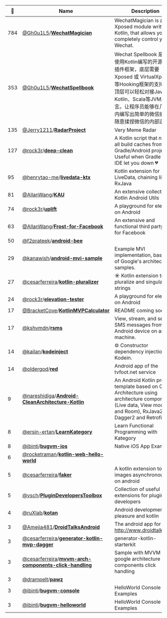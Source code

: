 |:star2: | Name | Description | 🌍|
|---|---|---|---|
|784|[@Gh0u1L5](https://github.com/Gh0u1L5)/[**WechatMagician**](https://github.com/Gh0u1L5/WechatMagician)|WechatMagician is a Xposed module written in Kotlin, that allows you to completely control your Wechat.|[:arrow_upper_right:](http://repo.xposed.info/module/com.gh0u1l5.wechatmagician)|
|353|[@Gh0u1L5](https://github.com/Gh0u1L5)/[**WechatSpellbook**](https://github.com/Gh0u1L5/WechatSpellbook)|Wechat Spellbook 是一个使用Kotlin编写的开源微信插件框架，底层需要 Xposed 或 VirtualXposed 等Hooking框架的支持，而顶层可以轻松对接Java、Kotlin、Scala等JVM系语言。让程序员能够在几分钟内编写出简单的微信插件，随意揉捏微信的内部逻辑。||
|135|[@Jerry1211](https://github.com/Jerry1211)/[**RadarProject**](https://github.com/Jerry1211/RadarProject)|Very Meme Radar|[:arrow_upper_right:](http://VMRadar.net)|
|127|[@rock3r](https://github.com/rock3r)/[**deep-clean**](https://github.com/rock3r/deep-clean)|A Kotlin script that nukes all build caches from Gradle/Android projects. Useful when Gradle or the IDE let you down 💔||
|95|[@henrytao-me](https://github.com/henrytao-me)/[**livedata-ktx**](https://github.com/henrytao-me/livedata-ktx)|Kotlin extension for LiveData, chaining like RxJava||
|81|[@AllanWang](https://github.com/AllanWang)/[**KAU**](https://github.com/AllanWang/KAU)|An extensive collection of Kotlin Android Utils|[:arrow_upper_right:](https://allanwang.github.io/KAU/)|
|74|[@rock3r](https://github.com/rock3r)/[**uplift**](https://github.com/rock3r/uplift)|A playground for elevation on Android||
|63|[@AllanWang](https://github.com/AllanWang)/[**Frost-for-Facebook**](https://github.com/AllanWang/Frost-for-Facebook)|An extensive and functional third party app for Facebook|[:arrow_upper_right:](https://labs.xda-developers.com/store/app/com.pitchedapps.frost)|
|50|[@f2prateek](https://github.com/f2prateek)/[**android-bee**](https://github.com/f2prateek/android-bee)||[:arrow_upper_right:](https://play.google.com/store/apps/details?id=com.f2prateek.bee)|
|29|[@kanawish](https://github.com/kanawish)/[**android-mvi-sample**](https://github.com/kanawish/android-mvi-sample)|Example MVI implementation, based off of Google's architectural samples.||
|27|[@cesarferreira](https://github.com/cesarferreira)/[**kotlin-pluralizer**](https://github.com/cesarferreira/kotlin-pluralizer)|:sunny: Kotlin extension to pluralize and singularize strings||
|24|[@rock3r](https://github.com/rock3r)/[**elevation-tester**](https://github.com/rock3r/elevation-tester)|A playground for elevation on Android||
|17|[@BracketCove](https://github.com/BracketCove)/[**KotlinMVPCalculator**](https://github.com/BracketCove/KotlinMVPCalculator)|README coming soon.||
|17|[@kshvmdn](https://github.com/kshvmdn)/[**rsms**](https://github.com/kshvmdn/rsms)|View, stream, and send SMS messages from your Android device on any machine.||
|14|[@kailan](https://github.com/kailan)/[**kodeinject**](https://github.com/kailan/kodeinject)|:gear: Constructor dependency injection for Kodein.||
|14|[@oldergod](https://github.com/oldergod)/[**red**](https://github.com/oldergod/red)|Android app of the tvfoot.net service|[:arrow_upper_right:](https://play.google.com/store/apps/details?id=com.benoitquenaudon.tvfoot.red)|
|9|[@nareshidiga](https://github.com/nareshidiga)/[**Android-CleanArchitecture-Kotlin**](https://github.com/nareshidiga/Android-CleanArchitecture-Kotlin)|An Android Kotlin project template based on Clean Architecture using architecture components (Live data, View model and Room), RxJava2, Dagger2 and Retrofit2.||
|8|[@ersin-ertan](https://github.com/ersin-ertan)/[**LearnKategory**](https://github.com/ersin-ertan/LearnKategory)|Learn Functional Programming with Kategory||
|8|[@ibinti](https://github.com/ibinti)/[**bugvm-ios**](https://github.com/ibinti/bugvm-ios)|Native iOS App Examples||
|6|[@rocketraman](https://github.com/rocketraman)/[**kotlin-web-hello-world**](https://github.com/rocketraman/kotlin-web-hello-world)|||
|5|[@cesarferreira](https://github.com/cesarferreira)/[**faker**](https://github.com/cesarferreira/faker)|A kotlin extension to load images asynchronously on android||
|5|[@vsch](https://github.com/vsch)/[**PluginDevelopersToolbox**](https://github.com/vsch/PluginDevelopersToolbox)|Collection of useful extensions for plugin developers||
|4|[@ruXlab](https://github.com/ruXlab)/[**kotan**](https://github.com/ruXlab/kotan)|Android development with pleasure and kotlin||
|3|[@Amejia481](https://github.com/Amejia481)/[**DroidTalksAndroid**](https://github.com/Amejia481/DroidTalksAndroid)|The android app for http://www.droidtalks.pro/||
|3|[@cesarferreira](https://github.com/cesarferreira)/[**generator-kotlin-mvp-dagger**](https://github.com/cesarferreira/generator-kotlin-mvp-dagger)|generator-kotlin-starterkit||
|3|[@cesarferreira](https://github.com/cesarferreira)/[**mvvm-arch-components-click-handling**](https://github.com/cesarferreira/mvvm-arch-components-click-handling)|Sample with MVVM google architecture components click handling||
|3|[@drampelt](https://github.com/drampelt)/[**pawz**](https://github.com/drampelt/pawz)|||
|3|[@ibinti](https://github.com/ibinti)/[**bugvm-console**](https://github.com/ibinti/bugvm-console)|HelloWorld Console Examples||
|3|[@ibinti](https://github.com/ibinti)/[**bugvm-helloworld**](https://github.com/ibinti/bugvm-helloworld)|HelloWorld Console Examples||

